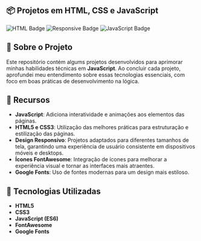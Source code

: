 ## 📦 Projetos em HTML, CSS e JavaScript

![HTML Badge](https://img.shields.io/badge/HTML-CSS-blue)
![Responsive Badge](https://img.shields.io/badge/Responsive-Design-orange)
![JavaScript Badge](https://img.shields.io/badge/JavaScript-ES6-yellow)

## 🌟 Sobre o Projeto

Este repositório contém algums projetos desenvolvidos para aprimorar minhas habilidades técnicas em **JavaScript**. Ao concluir cada projeto, aprofundei meu entendimento sobre essas tecnologias essenciais, com foco em boas práticas de desenvolvimento na lógica.

## 🎨 Recursos

- **JavaScript**: Adiciona interatividade e animações aos elementos das páginas.
- **HTML5 e CSS3**: Utilização das melhores práticas para estruturação e estilização das páginas.
- **Design Responsivo**: Projetos adaptados para diferentes tamanhos de tela, garantindo uma experiência de usuário consistente em dispositivos móveis e desktops.
- **Ícones FontAwesome**: Integração de ícones para melhorar a experiência visual e tornar as interfaces mais atraentes.
- **Google Fonts**: Uso de fontes modernas para um design mais estiloso.

## 🚀 Tecnologias Utilizadas

- **HTML5**
- **CSS3**
- **JavaScript (ES6)**
- **FontAwesome**
- **Google Fonts**
